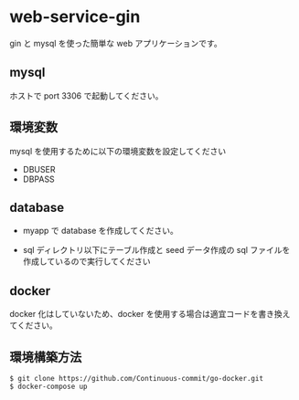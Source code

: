 # web-service-gin

gin と mysql を使った簡単な web アプリケーションです。

## mysql

ホストで port 3306 で起動してください。

## 環境変数

mysql を使用するために以下の環境変数を設定してください

- DBUSER
- DBPASS

## database

- myapp で database を作成してください。

- sql ディレクトリ以下にテーブル作成と seed データ作成の sql ファイルを作成しているので実行してください

## docker

docker 化はしていないため、docker を使用する場合は適宜コードを書き換えてください。

## 環境構築方法

```
$ git clone https://github.com/Continuous-commit/go-docker.git
$ docker-compose up
```
